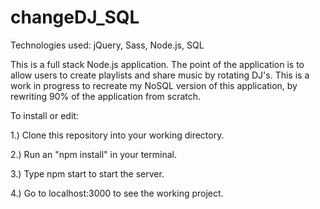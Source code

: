 # changeDJ_SQL
Technologies used: jQuery, Sass, Node.js, SQL

This is a full stack Node.js application. The point of the application is to allow users to create playlists and share music by rotating DJ's. This is a work in progress to recreate my NoSQL version of this application, by rewriting 90% of the application from scratch.

To install or edit:

1.) Clone this repository into your working directory.

2.) Run an "npm install" in your terminal.

3.) Type npm start to start the server.

4.) Go to localhost:3000 to see the working project.
